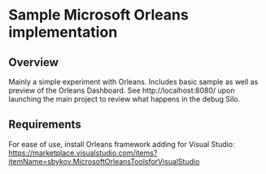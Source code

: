 # Sample Microsoft Orleans implementation

## Overview
Mainly a simple experiment with Orleans. Includes basic sample as well as preview of the Orleans Dashboard. See http://localhost:8080/ upon launching the main project to review what happens in the debug Silo.

## Requirements

For ease of use, install Orleans framework adding for Visual Studio: https://marketplace.visualstudio.com/items?itemName=sbykov.MicrosoftOrleansToolsforVisualStudio